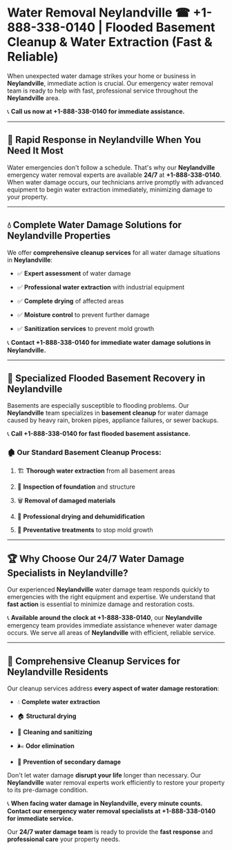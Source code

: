 # Water Removal Neylandville ☎ +1-888-338-0140 | Flooded Basement Cleanup & Water Extraction (Fast & Reliable)

When unexpected water damage strikes your home or business in **Neylandville**, immediate action is crucial. Our emergency water removal team is ready to help with fast, professional service throughout the **Neylandville** area. 

📞 **Call us now at +1-888-338-0140 for immediate assistance.**
---
## 🚀 Rapid Response in Neylandville When You Need It Most
Water emergencies don't follow a schedule. That's why our **Neylandville** emergency water removal experts are available **24/7** at **+1-888-338-0140**. When water damage occurs, our technicians arrive promptly with advanced equipment to begin water extraction immediately, minimizing damage to your property.
---
## 💧 Complete Water Damage Solutions for Neylandville Properties
We offer **comprehensive cleanup services** for all water damage situations in **Neylandville**:
- ✅ **Expert assessment** of water damage  
- ✅ **Professional water extraction** with industrial equipment  
- ✅ **Complete drying** of affected areas  
- ✅ **Moisture control** to prevent further damage  
- ✅ **Sanitization services** to prevent mold growth  
📞 **Contact +1-888-338-0140 for immediate water damage solutions in Neylandville.**
---
## 🌊 Specialized Flooded Basement Recovery in Neylandville
Basements are especially susceptible to flooding problems. Our **Neylandville** team specializes in **basement cleanup** for water damage caused by heavy rain, broken pipes, appliance failures, or sewer backups. 
📞 **Call +1-888-338-0140 for fast flooded basement assistance.**
### 🏚️ Our Standard Basement Cleanup Process:
1. 🏗️ **Thorough water extraction** from all basement areas  
2. 🔎 **Inspection of foundation** and structure  
3. 🗑️ **Removal of damaged materials**  
4. 💨 **Professional drying and dehumidification**  
5. 🚫 **Preventative treatments** to stop mold growth  
---
## 🏆 Why Choose Our 24/7 Water Damage Specialists in Neylandville?
Our experienced **Neylandville** water damage team responds quickly to emergencies with the right equipment and expertise. We understand that **fast action** is essential to minimize damage and restoration costs.
📞 **Available around the clock at +1-888-338-0140**, our **Neylandville** emergency team provides immediate assistance whenever water damage occurs. We serve all areas of **Neylandville** with efficient, reliable service.
---
## 🧹 Comprehensive Cleanup Services for Neylandville Residents
Our cleanup services address **every aspect of water damage restoration**:
- 💧 **Complete water extraction**  
- 🏠 **Structural drying**  
- 🧼 **Cleaning and sanitizing**  
- 🌬️ **Odor elimination**  
- 🚫 **Prevention of secondary damage**  
Don't let water damage **disrupt your life** longer than necessary. Our **Neylandville** water removal experts work efficiently to restore your property to its pre-damage condition.
📞 **When facing water damage in Neylandville, every minute counts. Contact our emergency water removal specialists at +1-888-338-0140 for immediate service.**
Our **24/7 water damage team** is ready to provide the **fast response** and **professional care** your property needs.
